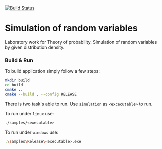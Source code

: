 [![Build Status](https://travis-ci.org/XEverentX/simulation_random_variables.svg?branch=master)](https://travis-ci.org/XEverentX/simulation_random_variables)  

# Simulation of random variables
Laboratory work for Theory of probability. Simulation of random variables by given distribution density.

### Build & Run
To build application simply follow a few steps:

```bash
mkdir build
cd build
cmake ..
cmake --build . --config RELEASE
```

There is two task's able to run. Use `simulation` as `<excecutable>` to run.

To run under `linux` use:

```bash
./samples/<executable>
```

To run under `windows` use:

```bash
.\samples\Release\<executable>.exe
```
